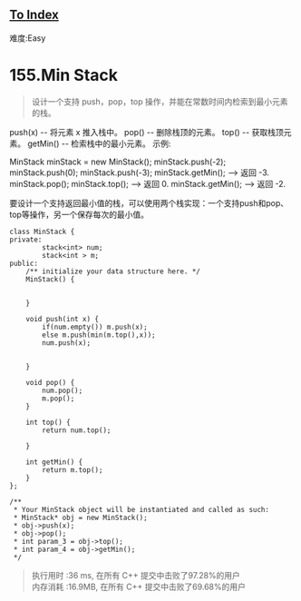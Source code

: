 [To Index](/index.md)
---
难度:Easy
# 155.Min Stack
> 设计一个支持 push，pop，top 操作，并能在常数时间内检索到最小元素的栈。

push(x) -- 将元素 x 推入栈中。
pop() -- 删除栈顶的元素。
top() -- 获取栈顶元素。
getMin() -- 检索栈中的最小元素。
示例:

MinStack minStack = new MinStack();
minStack.push(-2);
minStack.push(0);
minStack.push(-3);
minStack.getMin();   --> 返回 -3.
minStack.pop();
minStack.top();      --> 返回 0.
minStack.getMin();   --> 返回 -2.



要设计一个支持返回最小值的栈，可以使用两个栈实现：一个支持push和pop、top等操作，另一个保存每次的最小值。  

```
class MinStack {
private:
        stack<int> num;
        stack<int > m;
public:
    /** initialize your data structure here. */
    MinStack() {
 
        
    }
    
    void push(int x) {
        if(num.empty()) m.push(x);
        else m.push(min(m.top(),x));
        num.push(x);
        
        
    }
    
    void pop() {
        num.pop();
        m.pop();
    }
    
    int top() {
        return num.top();
        
    }
    
    int getMin() {
        return m.top();
    }
};

/**
 * Your MinStack object will be instantiated and called as such:
 * MinStack* obj = new MinStack();
 * obj->push(x);
 * obj->pop();
 * int param_3 = obj->top();
 * int param_4 = obj->getMin();
 */
```


> 执行用时 :36 ms, 在所有 C++ 提交中击败了97.28%的用户   
内存消耗 :16.9MB, 在所有 C++ 提交中击败了69.68%的用户
